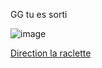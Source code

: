 GG tu es sorti

![image](https://user-images.githubusercontent.com/115066388/198218056-17c12ab6-d845-4952-955a-8331166ecda2.png)

<a href="https://github.com/cfourcaud/TP2_GRP3_Labyrinthe/blob/main/index.md">Direction la raclette</a><br>

